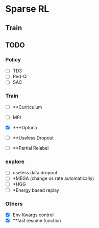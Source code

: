 # Sparse RL

## Train



## TODO

### Policy

- [ ]  TD3
- [ ]  Red-Q
- [ ]  SAC

### Train

- [ ] **Curriculum
- [ ] MPI

- [x] ***Optuna
- [ ] **Useless Dropout
- [ ] **Partial Relabel

### explore

- [ ] useless data dropout
- [ ] *MEGA (change os rate automatically)
- [ ] *HGG
- [ ] *Energy based replay

### Others

- [x] Env Kwargs control
- [x] **fast resume function